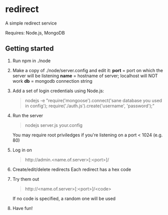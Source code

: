 redirect
========

A simple redirect service

Requires: Node.js, MongoDB

Getting started
---------------

1. Run npm in ./node

2. Make a copy of ./node/server.config and edit it:
    __port__ = port on which the server will be listening
    __name__ = hostname of server; localhost will NOT work
    __db__   = mongodb connection string 

3. Add a set of login credentials using Node.js:
    > nodejs -e "require('mongoose').connect('sane database you used in config'); require('./auth.js').create('username', 'password');"
    
4. Run the server
    > nodejs server.js your.config

    You may require root priviledges if you're listening on a port < 1024 (e.g. 80)

5. Log in on
    > http://admin\.\<name.of.server\>[:\<port\>]/

6. Create/edit/delete redirects
    Each redirect has a hex code

7. Try them out
    > http://\<name.of.server\>[:\<port\>]/\<code\>

    If no code is specified, a random one will be used

8. Have fun!
